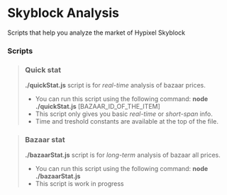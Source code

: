 # Skyblock Analysis
Scripts that help you analyze the market of Hypixel Skyblock 

### Scripts
>### Quick stat
>**./quickStat.js** script is for *real-time* analysis of bazaar prices.  
> - You can run this script using the following command: **node ./quickStat.js** [BAZAAR_ID_OF_THE_ITEM]
> - This script only gives you basic *real-time* or *short-span* info. 
> - Time and treshold constants are available at the top of the file.

>### Bazaar stat
>**./bazaarStat.js** script is for *long-term* analysis of bazaar all prices.  
> - You can run this script using the following command: **node ./bazaarStat.js**
> - This script is work in progress
